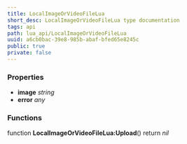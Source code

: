 ```yaml
---
title: LocalImageOrVideoFileLua
short_desc: LocalImageOrVideoFileLua type documentation
tags: api
path: lua_api/LocalImageOrVideoFileLua
uuid: a6cb0bac-39e8-985b-abaf-bfed65e8245c
public: true
private: false
---
```




### Properties

* **image** *string* 
* **error** *any* 

### Functions

function **LocalImageOrVideoFileLua:Upload**()
  return *nil*
